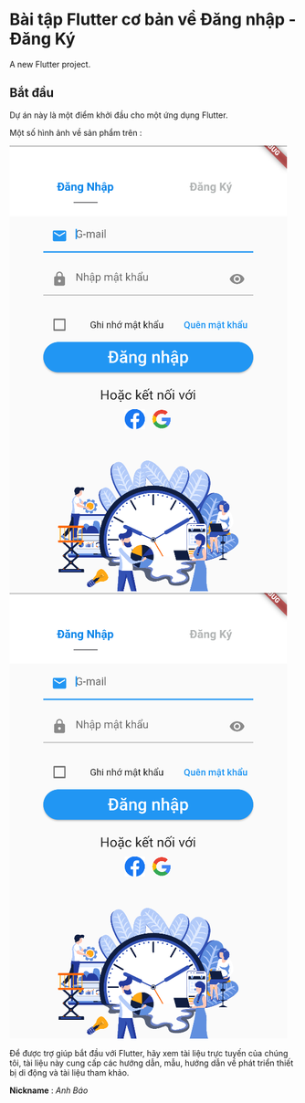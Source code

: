 # Bài tập Flutter cơ bản về Đăng nhập - Đăng Ký

A new Flutter project.

## Bắt đầu

Dự án này là một điểm khởi đầu cho một ứng dụng Flutter.

Một số hình ảnh về sản phẩm trên :

![Tux, the Linux mascot](/assets/1.png)
![Tux, the Linux mascot](/assets/1.png)


Để được trợ giúp bắt đầu với Flutter, hãy xem tài liệu trực tuyến của chúng tôi, tài liệu này cung cấp các hướng dẫn, mẫu, hướng dẫn về phát triển thiết bị di động và tài liệu tham khảo.


**Nickname** : <span style="colors.green">*Anh Báo*</span>
